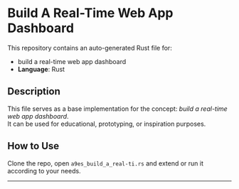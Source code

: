 # Build A Real-Time Web App Dashboard

This repository contains an auto-generated Rust file for:

- build a real-time web app dashboard
- **Language**: Rust

## Description

This file serves as a base implementation for the concept: *build a real-time web app dashboard*.  
It can be used for educational, prototyping, or inspiration purposes.

## How to Use

Clone the repo, open `a9es_build_a_real-ti.rs` and extend or run it according to your needs.

---


